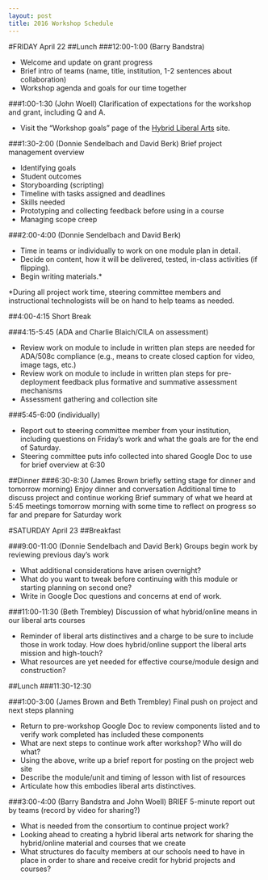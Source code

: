 ```yaml
---
layout: post
title: 2016 Workshop Schedule
---
```


#FRIDAY April 22
##Lunch
###12:00-1:00 (Barry Bandstra)
- Welcome and update on grant progress
- Brief intro of teams (name, title, institution, 1-2 sentences about collaboration)
- Workshop agenda and goals for our time together

###1:00-1:30 (John Woell)
Clarification of expectations for the workshop and grant, including Q and A. 

- Visit the “Workshop goals” page of the [Hybrid Liberal Arts](hybridliberalarts.org) site.

###1:30-2:00 (Donnie Sendelbach and David Berk)
Brief project management overview

- Identifying goals
- Student outcomes
- Storyboarding (scripting)
- Timeline with tasks assigned and deadlines
- Skills needed
- Prototyping and collecting feedback before using in a course
- Managing scope creep

###2:00-4:00 (Donnie Sendelbach and David Berk)
- Time in teams or individually to work on one module plan in detail. 
- Decide on content, how it will be delivered, tested, in-class activities (if flipping). 
- Begin writing materials.*

*During all project work time, steering committee members and instructional technologists will be on hand to help teams as needed.

##4:00-4:15 Short Break

###4:15-5:45 (ADA and Charlie Blaich/CILA on assessment)
- Review work on module to include in written plan steps are needed for ADA/508c compliance (e.g., means to create closed caption for video, image tags, etc.)
- Review work on module to include in written plan steps for pre-deployment feedback plus formative and summative assessment mechanisms
- Assessment gathering and collection site

###5:45-6:00 (individually)
- Report out to steering committee member from your institution, including questions on Friday’s work and what the goals are for the end of Saturday.
- Steering committee puts info collected into shared Google Doc to use for brief overview at 6:30

##Dinner
###6:30-8:30 (James Brown briefly setting stage for dinner and tomorrow morning)
Enjoy dinner and conversation
Additional time to discuss project and continue working
Brief summary of what we heard at 5:45 meetings tomorrow morning with some time to reflect on progress so far and prepare for Saturday work


#SATURDAY April 23
##Breakfast

###9:00-11:00 (Donnie Sendelbach and David Berk)
Groups begin work by reviewing previous day’s work

- What additional considerations have arisen overnight? 
- What do you want to tweak before continuing with this module or starting planning on second one?
- Write in Google Doc questions and concerns at end of work.

###11:00-11:30 (Beth Trembley)
Discussion of what hybrid/online means in our liberal arts courses

- Reminder of liberal arts distinctives and a charge to be sure to include those in work today. How does hybrid/online support the liberal arts mission and high-touch?
- What resources are yet needed for effective course/module design and construction?

##Lunch
###11:30-12:30

###1:00-3:00 (James Brown and Beth Trembley)
Final push on project and next steps planning

 - Return to pre-workshop Google Doc to review components listed and to verify work completed has included these components 
 - What are next steps to continue work after workshop? Who will do what?
 - Using the above, write up a brief report for posting on the project web site
 - Describe the module/unit and timing of lesson with list of resources 
 - Articulate how this embodies liberal arts distinctives.

###3:00-4:00 (Barry Bandstra and John Woell)
BRIEF 5-minute report out by teams (record by video for sharing?)

 - What is needed from the consortium to continue project work?
 - Looking ahead to creating a hybrid liberal arts network for sharing the hybrid/online material and courses that we create
 - What structures do faculty members at our schools need to have in place in order to share and receive credit for hybrid projects and courses?

